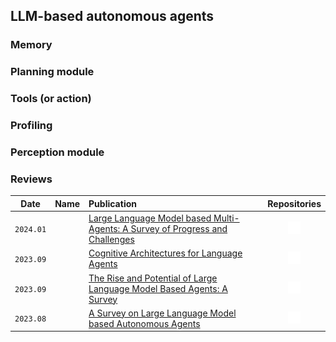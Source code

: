 ## LLM-based autonomous agents
### Memory
### Planning module
### Tools (or action)
### Profiling
### Perception module
### Reviews

|   Date    |     Name     | Publication | Repositories |
| :-------: | :---------- | :--------- | :---------: |
| `2024.01` |  | [Large Language Model based Multi-Agents: A Survey of Progress and Challenges](https://arxiv.org/abs/2402.01680) | [<img src="../assets/github-mark-white.svg" width="20" />](https://github.com/taichengguo/LLM_MultiAgents_Survey_Papers) |
| `2023.09` |  | [Cognitive Architectures for Language Agents](https://arxiv.org/abs/2309.02427) | [<img src="../assets/github-mark-white.svg" width="20" />](https://github.com/ysymyth/awesome-language-agents) |
| `2023.09` |  | [The Rise and Potential of Large Language Model Based Agents: A Survey](https://arxiv.org/abs/2309.07864) | [<img src="../assets/github-mark-white.svg" width="20" />](https://github.com/WooooDyy/LLM-Agent-Paper-List) |
| `2023.08` |  | [A Survey on Large Language Model based Autonomous Agents](https://arxiv.org/abs/2308.11432) | [<img src="../assets/github-mark-white.svg" width="20" />](https://github.com/Paitesanshi/LLM-Agent-Survey) |

